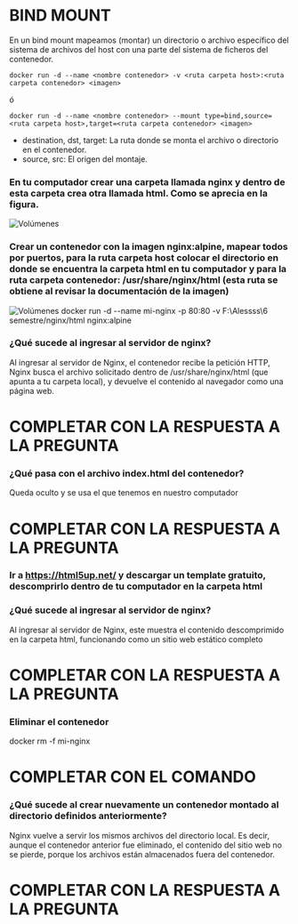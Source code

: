 # BIND MOUNT
En un bind mount mapeamos (montar) un directorio o archivo específico del sistema de archivos del host con una parte del sistema de ficheros del contenedor.

```
docker run -d --name <nombre contenedor> -v <ruta carpeta host>:<ruta carpeta contenedor> <imagen> 
```
ó
```
docker run -d --name <nombre contenedor> --mount type=bind,source=<ruta carpeta host>,target=<ruta carpeta contenedor> <imagen>
```
- destination, dst, target: La ruta donde se monta el archivo o directorio en el contenedor.
- source, src: El origen del montaje.
  
### En tu computador crear una carpeta llamada nginx y dentro de esta carpeta crea otra llamada html. Como se aprecia en la figura.
![Volúmenes](directorio.PNG)

### Crear un contenedor con la imagen nginx:alpine, mapear todos por puertos, para la ruta carpeta host colocar el directorio en donde se encuentra la carpeta html en tu computador y para la ruta carpeta contenedor: /usr/share/nginx/html (esta ruta se obtiene al revisar la documentación de la imagen)
![Volúmenes](volumen-host.PNG)
docker run -d  --name mi-nginx  -p 80:80 -v F:\Alessss\6 semestre/nginx/html nginx:alpine

### ¿Qué sucede al ingresar al servidor de nginx?
Al ingresar al servidor de Nginx, el contenedor recibe la petición HTTP, Nginx busca el archivo solicitado dentro de /usr/share/nginx/html (que apunta a tu carpeta local), y devuelve el contenido al navegador como una página web.
# COMPLETAR CON LA RESPUESTA A LA PREGUNTA

### ¿Qué pasa con el archivo index.html del contenedor?
Queda oculto y se usa el que tenemos en nuestro computador
# COMPLETAR CON LA RESPUESTA A LA PREGUNTA

### Ir a https://html5up.net/ y descargar un template gratuito, descomprirlo dentro de tu computador en la carpeta html
### ¿Qué sucede al ingresar al servidor de nginx?
Al ingresar al servidor de Nginx, este muestra el contenido descomprimido en la carpeta html, funcionando como un sitio web estático completo
# COMPLETAR CON LA RESPUESTA A LA PREGUNTA

### Eliminar el contenedor
docker rm -f mi-nginx
# COMPLETAR CON EL COMANDO

### ¿Qué sucede al crear nuevamente un contenedor montado al directorio definidos anteriormente?
Nginx vuelve a servir los mismos archivos del directorio local.
Es decir, aunque el contenedor anterior fue eliminado, el contenido del sitio web no se pierde, porque los archivos están almacenados fuera del contenedor.
# COMPLETAR CON LA RESPUESTA A LA PREGUNTA


